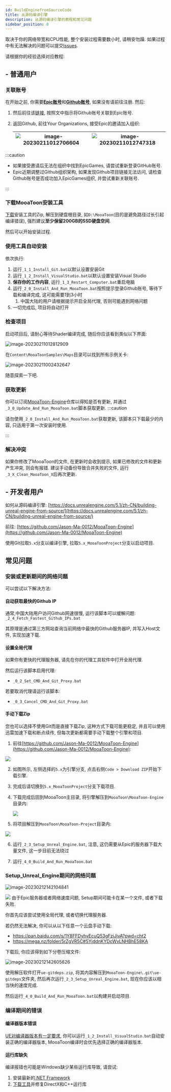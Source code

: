 ```yaml
---
id: BuildEnginefromSourceCode
title: 从源码编译引擎
description: 从源码编译引擎的教程和常见问题
sidebar_position: 0
---
```


取决于你的网络带宽和CPU性能, 整个安装过程需要数小时, 请稍安勿躁. 如果过程中有无法解决的问题可以提交[Issues](https://github.com/JasonMa0012/MooaToon/issues/new).

请根据你的经验选择对应教程:

## - 普通用户

### 关联账号

在开始之前, 你需要[**Epic账号**](https://www.unrealengine.com/)和[**Github账号**](https://github.com/), 如果没有请前往注册. 然后:

1.  然后前往该[链接](https://www.unrealengine.com/zh-CN/blog/updated-authentication-process-for-connecting-epic-github-accounts), 按照文中指示将Github账号关联到Epic账号. 
2. 返回Github, 前往Your Organizations, 接受Epic的邀请加入组织:

   | ![image-20230211012706604](./assets/image-20230211012706604.png) | ![image-20230211012747318](./assets/image-20230211012747318.png) |
   | ------------------------------------------------------------ | ------------------------------------------------------------ |

:::caution

- 如果接受邀请后无法在组织中找到EpicGames, 请尝试重新登录GitHub账号.
- Epic近期调整过Github组织架构, 如果发现Github项目链接无法访问, 请检查Github账号是否成功加入EpicGames组织, 并尝试重新关联账号.

:::

### 下载MooaToon安装工具

[下载](https://github.com/JasonMa0012/MooaToon/archive/refs/heads/main.zip)安装工具的Zip, 解压到硬盘根目录, 如`D:\MooaToon`(目的是避免路径过长引起编译错误), 强烈建议**至少保留200GB的SSD硬盘空间**.

然后可以开始安装过程.

### 使用工具自动安装

依次执行:

1. 运行`_1_1_Install_Git.bat`以默认设置安装Git
2. 运行`_1_2_Install_VisualStudio.bat`以默认设置安装Visual Studio
3. **保存你的工作内容**, 运行`_1_3_Restart_Computer.bat`重启电脑
4. 运行`_2_0_Install_And_Run_MooaToon.bat`按照提示登录Github账号, 等待下载和编译完成, 这可能需要1到3小时
   1. 中国大陆的用户请根据提示开启全局代理, 否则可能遇到网络问题
5. 一切完成后, 项目将自动打开

### 检查项目

启动项目后, 请耐心等待Shader编译完成, 随后你应该看到类似以下界面:

![image-20230211012812909](./assets/image-20230211012812909.png)

在`Content\MooaToonSamples\Maps`目录可以找到所有示例关卡:

![image-20230211002432647](./assets/image-20230211002432647.png)

随意探索一下吧.

### 获取更新

你可以订阅[MooaToon-Engine](https://github.com/Jason-Ma-0012/MooaToon-Engine)仓库以得知是否有更新, 并通过`_3_0_Update_And_Run_MooaToon.bat`脚本获取更新.
:::caution

请勿使用`_2_0_Install_And_Run_MooaToon.bat`获取更新, 该脚本只下载最少的内容, 只适用于第一次安装时使用.

:::

### 解决冲突

如果你修改了MooaToon的文件, 在更新时会收到提示, 如果已修改的文件和更新产生冲突, 则会有报错.
建议手动备份导致合并失败的文件, 运行`_3_X_Clean_MooaToon_X`后再次更新.

## - 开发者用户

如何从源码编译引擎: [https://docs.unrealengine.com/5.1/zh-CN/building-unreal-engine-from-source/](https://docs.unrealengine.com/5.1/zh-CN/building-unreal-engine-from-source/)

前往: [https://github.com/Jason-Ma-0012/MooaToon-Engine](https://github.com/Jason-Ma-0012/MooaToon-Engine)

使用Git拉取`5.x`分支以编译引擎, 拉取`5.x_MooaToonProject`分支以启动项目.

## 常见问题

### 安装或更新期间的网络问题

可以尝试以下解决方法:

#### 自动获取最快的Github IP

通常,中国大陆用户访问Github网速很慢, 运行该脚本可以缓解问题: `_2_4_Fetch_Fastest_Github_IPs.bat`

其原理是通过第三方网站查询当前网络中最快的Github服务器IP, 并写入Host文件, 实现加速下载.

#### 设置全局代理

如果你有更快的代理服务器, 请先在你的代理工具软件中打开全局代理.

然后运行该脚本启用代理: 

- `_0_2_Set_CMD_And_Git_Proxy.bat`

若要取消代理请运行该脚本:

- `_0_3_Cancel_CMD_And_Git_Proxy.bat`

#### 手动下载Zip
您也可以选择不使用Git而是直接下载Zip, 这种方式下载可能更稳定, 并且可以使用迅雷加速下载和断点续传, 但每次更新都需要手动下载整个引擎和项目.

1. 前往[https://github.com/Jason-Ma-0012/MooaToon-Engine](https://github.com/Jason-Ma-0012/MooaToon-Engine):

  ![](./assets/image-20230211002346396.png)

2. 如图所示, 左侧选择的`5.x`为引擎分支, 点击右侧`Code > Download ZIP`开始下载引擎.

3. 完成后请切换到`5.x_MooaToonProject`分支下载项目.

4. 下载完成后回到MooaToon主目录, 将引擎解压到`MooaToon\MooaToon-Engine`目录内:

   ![](./assets/image-20230211002402855.png)

5. 将项目解压到`MooaToon\MooaToon-Project`目录内:

  ![](./assets/image-20230211002410545.png)

6. 运行`_2_3_Setup_Unreal_Engine.bat`, 注意, 这仍需要从Epic的服务器下载大量文件, 这一步目前无法绕过

7. 运行`_4_0_Build_And_Run_MooaToon.bat`

### Setup_Unreal_Engine期间的网络问题

![image-20230212142104841](./assets/image-20230212142104841.png)

![](./assets/image-20230211002416094.png)
由于Epic服务器或者网络速度问题, Setup期间可能卡在某一个文件, 或者下载失败.

你首先应该尝试使用全局代理, 或者切换代理服务器.

若仍然无法解决, 你可以从以下任意一个云盘手动下载:

- https://pan.baidu.com/s/1Y8FFDyhvEcuQ53gFziJjvA?pwd=cht2
- https://mega.nz/folder/5rZgVR5C#5YjddnKYDcWvLNHBhE58KA

下载后, 你应该得到如下分卷压缩文件:

![image-20230212142605626](./assets/image-20230212142605626.png)

使用解压软件打开`ue-gitdeps.zip`, 将其内容解压到`MooaToon-Engine\.git\ue-gitdeps`文件夹, 然后再次运行`_2_3_Setup_Unreal_Engine.bat`, 现在你应该以相当快的速度完成.

然后运行`_4_0_Build_And_Run_MooaToon.bat`以构建并启动项目.

### 编译期间的错误

#### 编译器版本错误

[UE对编译器版本有一定要求](https://dev.epicgames.com/documentation/en-us/unreal-engine/unreal-engine-5.4-release-notes#platformsdkupgrades), 你可以运行`_1_2_Install_VisualStudio.bat`自动安装正确的编译器版本, MooaToon编译时会优先选择正确的编译器版本.

#### 运行库缺失

编译报错也可能是Windows缺少某些运行库导致, 请尝试:

1. 安装最新的[.NET Framework](https://dotnet.microsoft.com/en-us/download/dotnet-framework)
2. [下载工具](https://drive.google.com/file/d/1DR80HhJu5iZ15RA71AO757_UgzG-_qig/view)并修复DirectX和C++运行库
